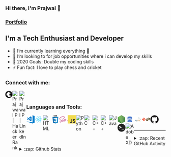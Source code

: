 ### Hi there, I'm Prajwal 👋

### [Portfolio][website]

## I'm a Tech Enthusiast and Developer

- 🌱 I’m currently learning everything 🤣
- 👯 I’m looking to for job opportunities where i can develop my skills
- 🥅 2020 Goals: Double my coding skills
- ⚡ Fun fact: I love to play chess and cricket

### Connect with me:

[<img align="left" alt="Portfolio" width="22px" src="https://raw.githubusercontent.com/iconic/open-iconic/master/svg/globe.svg" />][website]
[<img align="left" alt="Prajwal P | HackerRank" width="22px" src="https://cdn.jsdelivr.net/npm/simple-icons@3.6.0/icons/hackerrank.svg" />][hackerrank]
[<img align="left" alt="Prajwal P | LinkedIn" width="22px" src="https://cdn.jsdelivr.net/npm/simple-icons@v3/icons/linkedin.svg" />][linkedin]

<br />

### Languages and Tools:

<img align="left" alt="Visual Studio Code" width="26px" src="https://raw.githubusercontent.com/github/explore/80688e429a7d4ef2fca1e82350fe8e3517d3494d/topics/visual-studio-code/visual-studio-code.png" />
<img align="left" alt="React" width="26px" src="https://raw.githubusercontent.com/github/explore/80688e429a7d4ef2fca1e82350fe8e3517d3494d/topics/react/react.png" />
<img align="left" alt="HTML" width="26px" src="https://www.pinclipart.com/picdir/middle/184-1844079_html-01-html-clipart.png" />
<img align="left" alt="CSS3" width="26px" src="https://raw.githubusercontent.com/github/explore/80688e429a7d4ef2fca1e82350fe8e3517d3494d/topics/css/css.png" />
<img align="left" alt="Sass" width="26px" src="https://raw.githubusercontent.com/github/explore/80688e429a7d4ef2fca1e82350fe8e3517d3494d/topics/sass/sass.png" />
<img align="left" alt="JavaScript" width="26px" src="https://raw.githubusercontent.com/github/explore/80688e429a7d4ef2fca1e82350fe8e3517d3494d/topics/javascript/javascript.png" />
<img align="left" alt="Python" width="26px" src="https://upload.wikimedia.org/wikipedia/commons/thumb/c/c3/Python-logo-notext.svg/768px-Python-logo-notext.svg.png" />
<img align="left" alt="C" width="26px" src="https://www.pinclipart.com/picdir/middle/396-3965857_c-c-programming-language-logo-clipart.png" />
<img align="left" alt="C++" width="26px" src="https://upload.wikimedia.org/wikipedia/commons/thumb/1/18/ISO_C%2B%2B_Logo.svg/1200px-ISO_C%2B%2B_Logo.svg.png" />
<img align="left" alt="C++" width="26px" src="https://upload.wikimedia.org/wikipedia/commons/thumb/7/7a/C_Sharp_logo.svg/1200px-C_Sharp_logo.svg.png" />
<img align="left" alt="Java" width="26px" src="https://sdtimes.com/wp-content/uploads/2019/03/jW4dnFtA_400x400.jpg" />
<img align="left" alt="Node.js" width="26px" src="https://raw.githubusercontent.com/github/explore/80688e429a7d4ef2fca1e82350fe8e3517d3494d/topics/nodejs/nodejs.png" />
<img align="left" alt="SQL" width="26px" src="https://raw.githubusercontent.com/github/explore/80688e429a7d4ef2fca1e82350fe8e3517d3494d/topics/sql/sql.png" />
<img align="left" alt="MySQL" width="26px" src="https://raw.githubusercontent.com/github/explore/80688e429a7d4ef2fca1e82350fe8e3517d3494d/topics/mysql/mysql.png" />
<img align="left" alt="Git" width="26px" src="https://raw.githubusercontent.com/github/explore/80688e429a7d4ef2fca1e82350fe8e3517d3494d/topics/git/git.png" />
<img align="left" alt="GitHub" width="26px" src="https://raw.githubusercontent.com/github/explore/78df643247d429f6cc873026c0622819ad797942/topics/github/github.png" />
<img align="left" alt="Terminal" width="26px" src="https://raw.githubusercontent.com/github/explore/80688e429a7d4ef2fca1e82350fe8e3517d3494d/topics/terminal/terminal.png" />
<img align="left" alt="Adobe XD" width="26px" src="https://upload.wikimedia.org/wikipedia/commons/thumb/c/c2/Adobe_XD_CC_icon.svg/1200px-Adobe_XD_CC_icon.svg.png" />

<br />
<br />

---

<details>
	<summary>:zap: Recent GitHub Activity</summary>
	<!--START_SECTION:activity-->
1. ❗️ Opened issue [#4820](https://github.com//timburgan/timburgan/issues/4820) in [timburgan/timburgan](https://github.com//timburgan/timburgan)
2. 🎉 Merged PR [#1](https://github.com//Prajwal-P/Stock-Market-WebApp/pull/1) in [Prajwal-P/Stock-Market-WebApp](https://github.com//Prajwal-P/Stock-Market-WebApp)
3. 💪 Opened PR [#1](https://github.com//Prajwal-P/Stock-Market-WebApp/pull/1) in [Prajwal-P/Stock-Market-WebApp](https://github.com//Prajwal-P/Stock-Market-WebApp)
4. 🎉 Merged PR [#1](https://github.com//Prajwal-P/InternetTimeline/pull/1) in [Prajwal-P/InternetTimeline](https://github.com//Prajwal-P/InternetTimeline)
5. 💪 Opened PR [#2](https://github.com//Revanthpn/CG-mini-project/pull/2) in [Revanthpn/CG-mini-project](https://github.com//Revanthpn/CG-mini-project)
<!--END_SECTION:activity-->
</details>

<details>
	<summary>:zap: Github Stats</summary>
	<img align="left" alt="Prajwal's Github Stats" src="https://github-readme-stats.vercel.app/api?username=prajwal-p&show_icons=true&theme=buefy" />
</details>


[website]: http://prajwal-p.github.io/prajwal-p/#/home
[hackerrank]: https://www.hackerrank.com/prajwal72p?hr_r=1
[linkedin]: https://www.linkedin.com/in/prajwal-p-21a9ba172/
